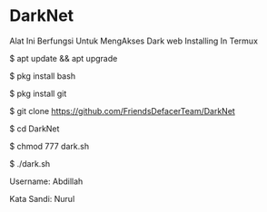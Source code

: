# DarkNet
Alat Ini Berfungsi Untuk MengAkses Dark web
Installing In Termux

$ apt update && apt upgrade

$ pkg install bash

$ pkg install git

$ git clone https://github.com/FriendsDefacerTeam/DarkNet

$ cd DarkNet

$ chmod 777 dark.sh

$ ./dark.sh

Username: Abdillah

Kata Sandi: Nurul
